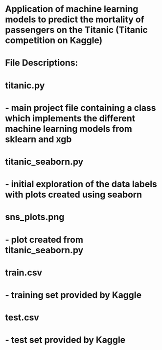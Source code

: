 # Application of machine learning models to predict the mortality of passengers on the Titanic (Titanic competition on Kaggle)
#
# File Descriptions:
#
# titanic.py
# - main project file containing a class which implements the different machine learning models from sklearn and xgb
# 
# titanic_seaborn.py
# - initial exploration of the data labels with plots created using seaborn
#
# sns_plots.png
# - plot created from titanic_seaborn.py
# 
# train.csv
# - training set provided by Kaggle
# 
# test.csv
# - test set provided by Kaggle
